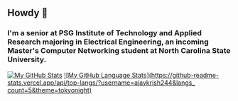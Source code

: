 ## Howdy 👋

### I'm a senior at PSG Institute of Technology and Applied Research majoring in Electrical Engineering, an incoming Master's Computer Networking student at North Carolina State University.


[![My GitHub Stats](https://github-readme-stats.vercel.app/api/?username=ajaykrish244&count_private=true&theme=tokyonight&showicons=true)]()
[![My GitHub Language Stats](https://github-readme-stats.vercel.app/api/top-langs/?username=ajaykrish244&langs_
count=5&theme=tokyonight)]()

<!--
**ajaykrish244/ajaykrish244** is a ✨ _special_ ✨ repository because its `README.md` (this file) appears on your GitHub profile.

Here are some ideas to get you started:

- 🔭 I’m currently working on ...
- 🌱 I’m currently learning ...
- 👯 I’m looking to collaborate on ...
- 🤔 I’m looking for help with ...
- 💬 Ask me about ...
- 📫 How to reach me: ...
- 😄 Pronouns: ...
- ⚡ Fun fact: ...
-->
